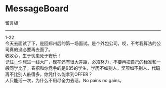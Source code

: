 # MessageBoard
留言板
<hr>
1-22<br>
今天去面试了下，是回郑州后的第一场面试。是个外包公司，哎，不考我算法的公司真的没必要再去面了。
<br>
收收心，生于忧患死于安乐！<br>
记住，你想进一线大厂，现在还有很大差距，必须努力，不要再把自己的标准和一般同学比了，春招和你竞争的是985的学生，学历不如别人，奖项如不别人，代码再不比别人敲得多，你凭什么能拿到OFFER？
<br>
人只能活一次，为什么不用尽全力去活，No pains no gains。